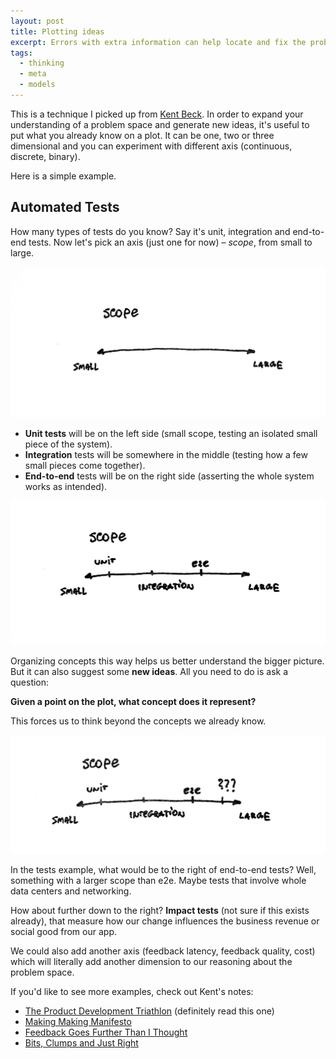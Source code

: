 ```yaml
---
layout: post
title: Plotting ideas
excerpt: Errors with extra information can help locate and fix the problems faster.
tags:
  - thinking
  - meta
  - models
---
```


This is a technique I picked up from [Kent Beck](https://twitter.com/KentBeck). In order to expand your understanding of a problem space and generate new ideas, it's useful to put what you already know on a plot. It can be one, two or three dimensional and you can experiment with different axis (continuous, discrete, binary).

Here is a simple example.

## Automated Tests

How many types of tests do you know? Say it's unit, integration and end-to-end tests. Now let's pick an axis (just one for now) – _scope_, from small to large.

![](/assets/plotting-ideas-1.jpg)

- **Unit tests** will be on the left side (small scope, testing an isolated small piece of the system).
- **Integration** tests will be somewhere in the middle (testing how a few small pieces come together).
- **End-to-end** tests will be on the right side (asserting the whole system works as intended).

![](/assets/plotting-ideas-2.jpg)

Organizing concepts this way helps us better understand the bigger picture. But it can also suggest some **new ideas**. All you need to do is ask a question:

**Given a point on the plot, what concept does it represent?**

This forces us to think beyond the concepts we already know.

![](/assets/plotting-ideas-3.jpg)

In the tests example, what would be to the right of end-to-end tests? Well, something with a larger scope than e2e. Maybe tests that involve whole data centers and networking.

How about further down to the right? **Impact tests** (not sure if this exists already), that measure how our change influences the business revenue or social good from our app.

We could also add another axis (feedback latency, feedback quality, cost) which will literally add another dimension to our reasoning about the problem space.

If you'd like to see more examples, check out Kent's notes:

- [The Product Development Triathlon](https://www.facebook.com/notes/kent-beck/the-product-development-triathlon/1215075478525314/) (definitely read this one)
- [Making Making Manifesto](https://www.facebook.com/notes/kent-beck/making-making-manifesto/857477870951745)
- [Feedback Goes Further Than I Thought](https://www.facebook.com/notes/kent-beck/feedback-goes-further-than-i-thought/862060143826851/)
- [Bits, Clumps and Just Right](https://www.facebook.com/notes/kent-beck/bits-clumps-and-just-right/792597974106402/)
